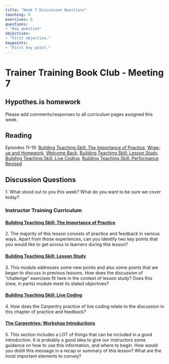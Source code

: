 ```yaml
---	
title: "Week 7 Discussion Questions"	
teaching: 0	
exercises: 0	
questions:	
- "Key question"	
objectives:	
- "First objective."	
keypoints:	
- "First key point."	
---
```


# Trainer Training Book Club - Meeting 7

## Hypothes.is homework
Please add comments/responses to all curriculum pages assigned this week.

## Reading
Episodes 11-19: [Building Teaching Skill: The Importance of Practice](https://carpentries.github.io/instructor-training/11-practice-teaching/), [Wrap-up and Homework](https://carpentries.github.io/instructor-training/12-homework/index.html), [Welcome Back](http://carpentries.github.io/instructor-training/13-second-welcome/index.html), [Building Teaching Skill: Lesson Study](https://carpentries.github.io/instructor-training/14-lesson-study/), [Building Teaching Skill: Live Coding](https://carpentries.github.io/instructor-training/15-live/), [Building Teaching Skill: Performance Revised](http://carpentries.github.io/instructor-training/17-performance/index.html)

## Discussion Questions
1\. What stood out to you this week? What do you want to be sure we cover today?

### Instructor Training Curriculum
#### [Building Teaching Skill: The Importance of Practice](https://carpentries.github.io/instructor-training/11-practice-teaching/)
2\. The majority of this lesson consists of practice and feedback in various ways. Apart from those experiences, can you identify two key points that you would like to get across to learners during this lesson?

#### [Building Teaching Skill: Lesson Study](https://carpentries.github.io/instructor-training/14-lesson-study/)
3\. This module addresses some new points and also some points that we began to discuss in previous lessons. How does the discussion of “challenge” exercises fit here in the context of lesson study? Does this (new, in parts) module meet its stated objectives?

#### [Building Teaching Skill: Live Coding](https://carpentries.github.io/instructor-training/15-live/)
4\. How does the Carpentry practice of live coding relate to the discussion in this chapter of practice and feedback?

#### [The Carpentries: Workshop Introductions](https://carpentries.github.io/instructor-training/19-introductions/)
5\. This section includes a LOT of things that can be included in a good introduction. It is probably a good idea to give our instructors some guidance on how to use this information, and where to begin. How would you distill this message in a recap or summary of this lesson? What are the most important elements to convey?
